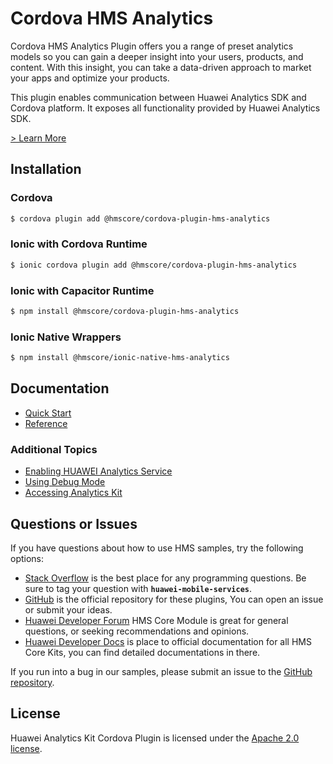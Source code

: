 # Cordova HMS Analytics

Cordova HMS Analytics Plugin offers you a range of preset analytics models so you can gain a deeper
insight into your users, products, and content. With this insight, you can take a data-driven
approach to market your apps and optimize your products.

This plugin enables communication between Huawei Analytics SDK and Cordova platform. It exposes all
functionality provided by Huawei Analytics SDK.

[> Learn More](https://developer.huawei.com/consumer/en/doc/development/HMS-Plugin-Guides/introduction-0000001050134725?ha_source=hms1)

## Installation

### Cordova

```bash
$ cordova plugin add @hmscore/cordova-plugin-hms-analytics
```

### Ionic with Cordova Runtime

```bash
$ ionic cordova plugin add @hmscore/cordova-plugin-hms-analytics
```

### Ionic with Capacitor Runtime

```bash
$ npm install @hmscore/cordova-plugin-hms-analytics
```

### Ionic Native Wrappers

```bash
$ npm install @hmscore/ionic-native-hms-analytics
```

## Documentation

- [Quick Start](https://developer.huawei.com/consumer/en/doc/development/HMS-Plugin-Guides/preparing-dev-env-0000001050132780?ha_source=hms1)
- [Reference](https://developer.huawei.com/consumer/en/doc/development/HMS-Plugin-References/overview-0000001050132806?ha_source=hms1)

### Additional Topics

- [Enabling HUAWEI Analytics Service](https://developer.huawei.com/consumer/en/doc/development/HMS-Plugin-Guides/config-agc-0000001050134733#EN-US_TOPIC_0000001050139471__section118755594146?ha_source=hms1)
- [Using Debug Mode](https://developer.huawei.com/consumer/en/doc/development/HMS-Plugin-Guides/using-debug-mode-0000001058958330?ha_source=hms1)
- [Accessing Analytics Kit](https://developer.huawei.com/consumer/en/doc/development/HMS-Plugin-Guides/description-0000001053604228?ha_source=hms1)

## Questions or Issues

If you have questions about how to use HMS samples, try the following options:

- [Stack Overflow](https://stackoverflow.com/questions/tagged/huawei-mobile-services) is the best
  place for any programming questions. Be sure to tag your question
  with **`huawei-mobile-services`**.
- [GitHub](https://github.com/HMS-Core/hms-cordova-plugin) is the official repository for these
  plugins, You can open an issue or submit your ideas.
- [Huawei Developer Forum](https://forums.developer.huawei.com/forumPortal/en/home?fid=0101187876626530001)
  HMS Core Module is great for general questions, or seeking recommendations and opinions.
- [Huawei Developer Docs](https://developer.huawei.com/consumer/en/doc/overview/HMS-Core-Plugin?ha_source=hms1) is
  place to official documentation for all HMS Core Kits, you can find detailed documentations in
  there.

If you run into a bug in our samples, please submit an issue to
the [GitHub repository](https://github.com/HMS-Core/hms-cordova-plugin).

## License

Huawei Analytics Kit Cordova Plugin is licensed under the [Apache 2.0 license](LICENCE).